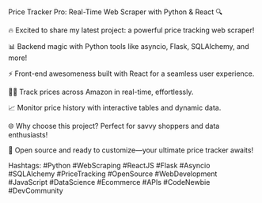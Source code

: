  Price Tracker Pro: Real-Time Web Scraper with Python & React  🔍 

🔥 Excited to share my latest project: a powerful price tracking web scraper!

📊 Backend magic with Python tools like asyncio, Flask, SQLAlchemy, and more!

⚡ Front-end awesomeness built with React for a seamless user experience.

🕵️‍♂️ Track prices across Amazon in real-time, effortlessly.

📈 Monitor price history with interactive tables and dynamic data.

🌐 Why choose this project? Perfect for savvy shoppers and data enthusiasts!

🚀 Open source and ready to customize—your ultimate price tracker awaits!

Hashtags: #Python #WebScraping #ReactJS #Flask #Asyncio #SQLAlchemy #PriceTracking #OpenSource #WebDevelopment #JavaScript #DataScience #Ecommerce #APIs #CodeNewbie #DevCommunity
